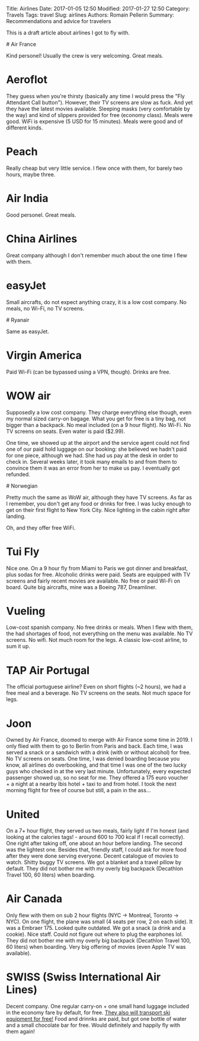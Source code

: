 Title: Airlines
Date: 2017-01-05 12:50
Modified: 2017-01-27 12:50
Category: Travels
Tags: travel
Slug: airlines
Authors: Romain Pellerin
Summary: Recommendations and advice for travelers

This is a draft article about airlines I got to fly with.

# Air France

Kind personel! Usually the crew is very welcoming. Great meals.

# Aeroflot

They guess when you're thirsty (basically any time I would press the "Fly Attendant Call button"). However, their TV screens are slow as fuck. And yet they have the latest movies available. Sleeping masks (very comfortable by the way) and kind of slippers provided for free (economy class). Meals were good. WiFi is expensive (5 USD for 15 minutes). Meals were good and of different kinds.

# Peach

Really cheap but very little service. I flew once with them, for barely two hours, maybe three.

# Air India

Good personel. Great meals.

# China Airlines

Great company although I don't remember much about the one time I flew with them.

# easyJet

Small aircrafts, do not expect anything crazy, it is a low cost company. No meals, no Wi-Fi, no TV screens.

# Ryanair

Same as easyJet.

# Virgin America

Paid Wi-Fi (can be bypassed using a VPN, though). Drinks are free.

# WOW air

Supposedly a low cost company. They charge everything else though, even my normal sized carry-on bagage. What you get for free is a tiny bag, not bigger than a backpack. No meal included (on a 9 hour flight). No Wi-Fi. No TV screens on seats. Even water is paid ($2.99).

One time, we showed up at the airport and the service agent could not find one of our paid hold luggage on our booking: she believed we hadn't paid for one piece, although we had. She had us pay at the desk in order to check in. Several weeks later, it took many emails to and from them to convince them it was an error from her to make us pay. I eventually got refunded.

# Norwegian

Pretty much the same as WoW air, although they have TV screens. As far as I remember, you don't get any food or drinks for free. I was lucky enough to get on their first flight to New York City. Nice lighting in the cabin right after landing.

Oh, and they offer free WiFi.

# Tui Fly

Nice one. On a 9 hour fly from Miami to Paris we got dinner and breakfast, plus sodas for free. Alcoholic drinks were paid. Seats are equipped with TV screens and fairly recent movies are available. No free or paid Wi-Fi on board. Quite big aircrafts, mine was a Boeing 787, Dreamliner.

# Vueling

Low-cost spanish company. No free drinks or meals. When I flew with them, the had shortages of food, not everything on the menu was available. No TV screens. No wifi. Not much room for the legs. A classic low-cost airline, to sum it up.

# TAP Air Portugal

The official portuguese airline? Even on short flights (~2 hours), we had a free meal and a beverage. No TV screens on the seats. Not much space for legs.

# Joon

Owned by Air France, doomed to merge with Air France some time in 2019. I only flied with them to go to Berlin from Paris and back. Each time, I was served a snack or a sandwich with a drink (with or without alcohol) for free. No TV screens on seats. One time, I was denied boarding because you know, all airlines do overbooking, and that time I was one of the two lucky guys who checked in at the very last minute. Unfortunately, every expected passenger showed up, so no seat for me. They offered a 175 euro voucher + a night at a nearby Ibis hotel + taxi to and from hotel. I took the next morning flight for free of course but still, a pain in the ass...

# United

On a 7+ hour flight, they served us two meals, fairly light if I'm honest (and looking at the calories tags! - around 600 to 700 kcal if I recall correctly). One right after taking off, one about an hour before landing. The second was the lightest one. Besides that, friendly staff, I could ask for more food after they were done serving everyone. Decent catalogue of movies to watch. Shitty buggy TV screens. We got a blanket and a travel pillow by default. They did not bother me with my overly big backpack (Decathlon Travel 100, 60 liters) when boarding.

# Air Canada

Only flew with them on sub 2 hour flights (NYC -> Montreal, Toronto -> NYC). On one flight, the plane was small (4 seats per row, 2 on each side). It was a Embraer 175. Looked quite outdated. We got a snack (a drink and a cookie). Nice staff. Could not figure out where to plug the earphones lol. They did not bother me with my overly big backpack (Decathlon Travel 100, 60 liters) when boarding. Very big offering of movies (even Apple TV was available).

# SWISS (Swiss International Air Lines)

Decent company. One regular carry-on + one small hand luggage included in the economy fare by default, for free. [They also will transport ski equipment for free!](https://www.swiss.com/de/en/customer-support/faq/sports-equipment) Food and drinnks are paid, but got one bottle of water and a small chocolate bar for free. Would definitely and happily fly with them again!
